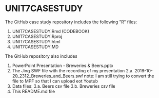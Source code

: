 # UNIT7CASESTUDY

The GitHub case study repository includes the following "R" files:
1. UNIT7CASESTUDY.Rmd (CODEBOOK)
2. UNIT7CASESTUDY.Rproj
3. UNIT7CASESTUDY.html 
4. UNIT7CASESTUDY.MD

The GitHub repository also includes
1. PowerPoint Presentation - Breweries & Beers.pptx
2. The Jing SWF file with the recording of my presentation
    2.a. 2018-10-20_2312_Breweries_and_Beers.swf 
     note:  I am still trying to convert the file to MPF so that I can upload eot Youtub
3. Data files:
    3.a. Beers csv file
    3.b. Breweries csv file
4. This README.md file
 
